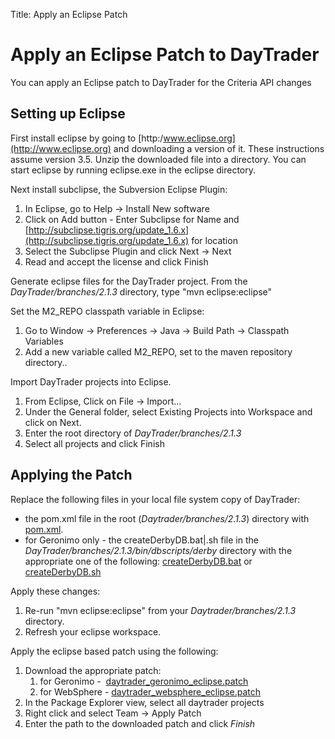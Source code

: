 Title: Apply an Eclipse Patch

<a name="ApplyanEclipsePatch-ApplyanEclipsePatchtoDayTrader"></a>

# Apply an Eclipse Patch to DayTrader

You can apply an Eclipse patch to DayTrader for the Criteria API changes

<a name="ApplyanEclipsePatch-SettingupEclipse"></a>

## Setting up Eclipse

First install eclipse by going to&nbsp;[http:/www.eclipse.org](http://www.eclipse.org)
 and downloading a  version of it. These instructions assume version 3.5.
Unzip the  downloaded file into a directory. You can start eclipse by
running  eclipse.exe in the eclipse directory.

Next install subclipse, the Subversion Eclipse Plugin:

1. In Eclipse, go to Help \-> Install New software
1. Click on Add button - Enter Subclipse for Name and [http://subclipse.tigris.org/update_1.6.x](http://subclipse.tigris.org/update_1.6.x)  for  location
1. Select the Subclipse Plugin and click Next \-> Next
1. Read and accept the license and click Finish

Generate eclipse files for the DayTrader project. From the
*DayTrader/branches/2.1.3* directory, type "mvn eclipse:eclipse"

Set the M2_REPO classpath variable in Eclipse:

1. Go to Window \-> Preferences \-> Java \-> Build Path \->  Classpath Variables
1. Add a new variable called M2_REPO, set to the maven repository directory..

Import DayTrader projects into Eclipse.

1. From Eclipse, Click on File \-> Import...
1. Under the General folder, select Existing Projects into Workspace  and click on Next.
1. Enter the root directory of *DayTrader/branches/2.1.3*
1. Select all projects and click Finish

<a name="ApplyanEclipsePatch-ApplyingthePatch"></a>

## Applying the Patch

Replace the following files in your local file system copy of  DayTrader:

* the pom.xml file in the root (*Daytrader/branches/2.1.3*)  directory with [pom.xml](artifacts/pom.xml).
* for Geronimo only - the createDerbyDB.bat\|.sh file in the *DayTrader/branches/2.1.3/bin/dbscripts/derby* directory with the appropriate one of the following:&nbsp;[createDerbyDB.bat](artifacts/createderbydb.bat) or [createDerbyDB.sh](artifacts/createDerbyDB.sh)

Apply these changes:

1. Re-run "mvn eclipse:eclipse" from your *Daytrader/branches/2.1.3* directory.
1. Refresh your eclipse workspace.

Apply the eclipse based patch using the following:

1. Download the appropriate patch:&nbsp;
     1. for Geronimo \-&nbsp; [daytrader_geronimo_eclipse.patch](dartifacts/aytrader_geronimo_eclipse.patch)
     1. for WebSphere - [daytrader_websphere_eclipse.patch](artifacts/daytrader_websphere_eclipse.patch)
1. In the Package Explorer view, select all daytrader projects
1. Right click and select Team \-> Apply Patch
1. Enter the path to the downloaded patch and click _Finish_
